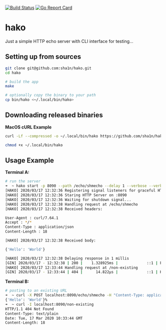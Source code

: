 [![Build Status](https://travis-ci.org/sha1n/hako.svg?branch=master)](https://travis-ci.org/sha1n/hako) [![Go Report Card](https://goreportcard.com/badge/sha1n/hako)](https://goreportcard.com/report/sha1n/hako)

# hako
Just a simple HTTP echo server with CLI interface for testing...


## Setting up from sources
```bash
git clone git@github.com:sha1n/hako.git
cd hako

# build the app
make

# optionally copy the binary to your path
cp bin/hako <~/.local/bin/hako>
```

## Downloading released binaries

**MacOS cURL Example**
```bash
curl -Lf --compressed -o ~/.local/bin/hako https://github.com/sha1n/hako/releases/download/v0.5.0/hako-darwin-amd64

chmod +x ~/.local/bin/hako
```

## Usage Example

**Terminal A:**
```bash 
# run the server
➜  ~ hako start -p 8090 --path /echo/shmecho --delay 1 --verbose --verbose-headers
[HAKO] 2020/03/17 12:32:36 Registering signal listeners for graceful HTTP server shutdown..
[HAKO] 2020/03/17 12:32:36 Staring HTTP Server on :8090
[HAKO] 2020/03/17 12:32:36 Waiting for shutdown signal...
[HAKO] 2020/03/17 12:32:38 Handling request at /echo/shmecho
[HAKO] 2020/03/17 12:32:38 Received headers:

User-Agent : curl/7.64.1
Accept : */*
Content-Type : application/json
Content-Length : 18

[HAKO] 2020/03/17 12:32:38 Received body:

{'Hello': 'World'}

[HAKO] 2020/03/17 12:32:38 Delaying response in 1 millis
[GIN] 2020/03/17 - 12:32:38 | 200 |    1.328925ms |             ::1 | POST     /echo/shmecho
[HAKO] 2020/03/17 12:33:44 Handling request at /non-existing
[GIN] 2020/03/17 - 12:33:44 | 404 |      14.822µs |             ::1 | HEAD     /non-existing
```

**Terminal B:**
```bash 
# posting to an existing URL
➜  ~ curl -X POST localhost:8090/echo/shmecho -H "Content-Type: application/json" --data "{'Hello': 'World'}"
{'Hello': 'World'}%                                                                                                                                                                                                                                         # heading to a non-existing URL
➜  ~ curl -I localhost:8090/non-existing
HTTP/1.1 404 Not Found
Content-Type: text/plain
Date: Tue, 17 Mar 2020 10:33:44 GMT
Content-Length: 18
```
